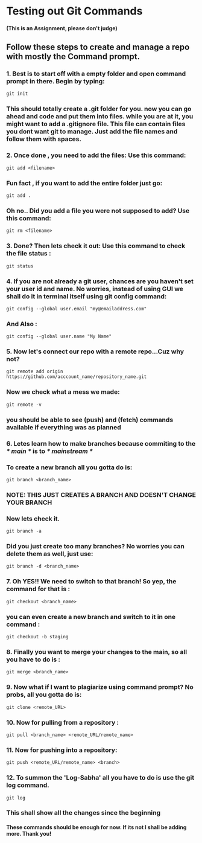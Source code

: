 # Testing out Git Commands 
#### (This is an Assignment, please don't judge)

## Follow these steps to create and manage a repo with mostly the Command prompt.


### 1. Best is to start off with a empty folder and open command prompt in there. Begin by typing:
```
git init
```
### This should totally create a .git folder for you. now you can go ahead and code and put them into files. while you are at it, you might want to add a .gitignore file. This file can contain files you dont want git to manage. Just add the file names and follow them with spaces. 

### 2. Once done , you need to add the files: Use this command:
```
git add <filename>
```
### Fun fact , if you want to add the entire folder just go:
```
git add .
```
### Oh no.. Did you add a file you were not supposed to add? Use this command:
```
git rm <filename>
```

### 3. Done? Then lets check it out: Use this command to check the file status :
```
git status
```

### 4. If you are not already a git user, chances are you haven't set your user id and name. No worries, instead of using GUI we shall do it in terminal itself using git config command:
```
git config --global user.email "my@emailaddress.com"
```
### And Also :
```
git config --global user.name "My Name"
```

### 5. Now let's connect our repo with a remote repo...Cuz why not?
```
git remote add origin https://github.com/acccount_name/repository_name.git
```
### Now we check what a mess we made:
```
git remote -v
```
### you should be able to see (push) and (fetch) commands available if everything was as planned

### 6. Letes learn how to make branches because commiting to the _* main *_ is to _* mainstream *_
### To create a new branch all you gotta do is:
```
git branch <branch_name>
```
### NOTE: THIS JUST CREATES A BRANCH AND DOESN'T CHANGE YOUR BRANCH
### Now lets check it.
```
git branch -a
```
### Did you just create too many branches? No worries you can delete them as well, just use:
```
git branch -d <branch_name>
```
### 7. Oh YES!! We need to switch to that branch! So yep, the command for that is :
```
git checkout <branch_name>

```
### you can even create a new branch and switch to it in one command :
```
git checkout -b staging
```
### 8. Finally you want to merge your changes to the main, so all you have to do is :
```
git merge <branch_name>
```
### 9. Now what if I want to plagiarize using command prompt? No probs, all you gotta do is:
```
git clone <remote_URL>
```
### 10. Now for pulling from a repository :
```
git pull <branch_name> <remote_URL/remote_name>
```
### 11. Now for pushing into a repository:
```
git push <remote_URL/remote_name> <branch>
```
### 12. To summon the 'Log-Sabha' all you have to do is use the git log command.
```
git log
```
### This shall show all the changes since the beginning

#### These commands should be enough for now. If its not I shall be adding more. Thank you!
